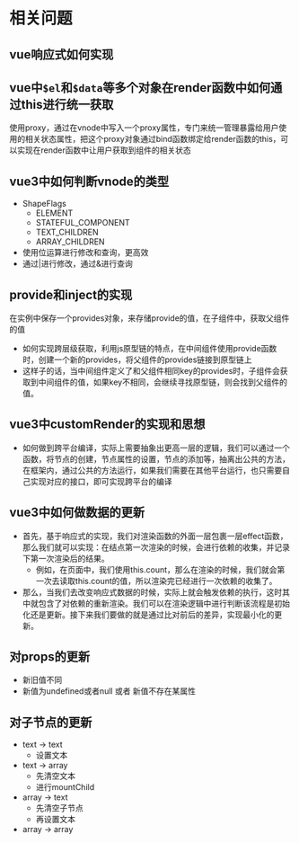 # 相关问题

## vue响应式如何实现


## vue中`$el`和`$data`等多个对象在render函数中如何通过this进行统一获取

使用proxy，通过在vnode中写入一个proxy属性，专门来统一管理暴露给用户使用的相关状态属性，把这个proxy对象通过bind函数绑定给render函数的this，可以实现在render函数中让用户获取到组件的相关状态

## vue3中如何判断vnode的类型

- ShapeFlags
	- ELEMENT
	- STATEFUL_COMPONENT
	- TEXT_CHILDREN
	- ARRAY_CHILDREN
- 使用位运算进行修改和查询，更高效
- 通过|进行修改，通过&进行查询

## provide和inject的实现

在实例中保存一个provides对象，来存储provide的值，在子组件中，获取父组件的值
- 如何实现跨层级获取，利用js原型链的特点，在中间组件使用provide函数时，创建一个新的provides，将父组件的provides链接到原型链上
- 这样子的话，当中间组件定义了和父组件相同key的provides时，子组件会获取到中间组件的值，如果key不相同，会继续寻找原型链，则会找到父组件的值。

## vue3中customRender的实现和思想

- 如何做到跨平台编译，实际上需要抽象出更高一层的逻辑，我们可以通过一个函数，将节点的创建，节点属性的设置，节点的添加等，抽离出公共的方法，在框架内，通过公共的方法运行，如果我们需要在其他平台运行，也只需要自己实现对应的接口，即可实现跨平台的编译

## vue3中如何做数据的更新

- 首先，基于响应式的实现，我们对渲染函数的外面一层包裹一层effect函数，那么我们就可以实现：在结点第一次渲染的时候，会进行依赖的收集，并记录下第一次渲染后的结果。
	- 例如，在页面中，我们使用this.count，那么在渲染的时候，我们就会第一次去读取this.count的值，所以渲染完已经进行一次依赖的收集了。
- 那么，当我们去改变响应式数据的时候，实际上就会触发依赖的执行，这时其中就包含了对依赖的重新渲染。我们可以在渲染逻辑中进行判断该流程是初始化还是更新。接下来我们要做的就是通过比对前后的差异，实现最小化的更新。

## 对props的更新

- 新旧值不同
- 新值为undefined或者null 或者 新值不存在某属性

## 对子节点的更新

- text -> text
	- 设置文本
- text -> array
	- 先清空文本
	- 进行mountChild
- array -> text
	- 先清空子节点
	- 再设置文本
- array -> array